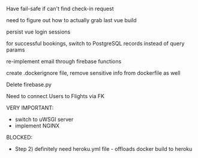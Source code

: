 Have fail-safe if can't find check-in request

need to figure out how to actually grab last vue build

persist vue login sessions

for successful bookings, switch to PostgreSQL records instead of query params

re-implement email through firebase functions

create .dockerignore file, remove sensitive info from dockerfile as well

Delete firebase.py

Need to connect Users to Flights via FK

VERY IMPORTANT:
- switch to uWSGI server
- implement NGINX

BLOCKED:
- Step 2) definitely need heroku.yml file - offloads docker build to heroku
